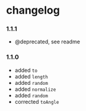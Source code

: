 # changelog

### 1.1.1

- @deprecated, see readme

### 1.1.0

- added `to`
- added `length`
- added `random`
- added `normalize`
- added `random`
- corrected `toAngle`

